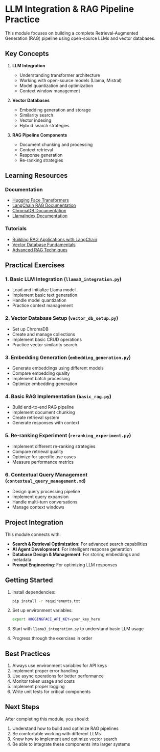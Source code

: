 # LLM Integration & RAG Pipeline Practice

This module focuses on building a complete Retrieval-Augmented Generation (RAG) pipeline using open-source LLMs and vector databases.

## Key Concepts

1. **LLM Integration**
   - Understanding transformer architecture
   - Working with open-source models (Llama, Mistral)
   - Model quantization and optimization
   - Context window management

2. **Vector Databases**
   - Embedding generation and storage
   - Similarity search
   - Vector indexing
   - Hybrid search strategies

3. **RAG Pipeline Components**
   - Document chunking and processing
   - Context retrieval
   - Response generation
   - Re-ranking strategies

## Learning Resources

### Documentation
- [Hugging Face Transformers](https://huggingface.co/docs/transformers/index)
- [LangChain RAG Documentation](https://python.langchain.com/docs/modules/data_connection/)
- [ChromaDB Documentation](https://docs.trychroma.com/)
- [LlamaIndex Documentation](https://docs.llamaindex.ai/)

### Tutorials
- [Building RAG Applications with LangChain](https://python.langchain.com/docs/use_cases/question_answering/)
- [Vector Database Fundamentals](https://www.pinecone.io/learn/vector-database/)
- [Advanced RAG Techniques](https://www.pinecone.io/learn/advanced-rag-techniques/)

## Practical Exercises

### 1. Basic LLM Integration (`llama3_integration.py`)
- Load and initialize Llama model
- Implement basic text generation
- Handle model quantization
- Practice context management

### 2. Vector Database Setup (`vector_db_setup.py`)
- Set up ChromaDB
- Create and manage collections
- Implement basic CRUD operations
- Practice vector similarity search

### 3. Embedding Generation (`embedding_generation.py`)
- Generate embeddings using different models
- Compare embedding quality
- Implement batch processing
- Optimize embedding generation

### 4. Basic RAG Implementation (`basic_rag.py`)
- Build end-to-end RAG pipeline
- Implement document chunking
- Create retrieval system
- Generate responses with context

### 5. Re-ranking Experiment (`reranking_experiment.py`)
- Implement different re-ranking strategies
- Compare retrieval quality
- Optimize for specific use cases
- Measure performance metrics

### 6. Contextual Query Management (`contextual_query_management.md`)
- Design query processing pipeline
- Implement query expansion
- Handle multi-turn conversations
- Manage context windows

## Project Integration

This module connects with:
- **Search & Retrieval Optimization**: For advanced search capabilities
- **AI Agent Development**: For intelligent response generation
- **Database Design & Management**: For storing embeddings and metadata
- **Prompt Engineering**: For optimizing LLM responses

## Getting Started

1. Install dependencies:
   ```bash
   pip install -r requirements.txt
   ```

2. Set up environment variables:
   ```bash
   export HUGGINGFACE_API_KEY=your_key_here
   ```

3. Start with `llama3_integration.py` to understand basic LLM usage

4. Progress through the exercises in order

## Best Practices

1. Always use environment variables for API keys
2. Implement proper error handling
3. Use async operations for better performance
4. Monitor token usage and costs
5. Implement proper logging
6. Write unit tests for critical components

## Next Steps

After completing this module, you should:
1. Understand how to build and optimize RAG pipelines
2. Be comfortable working with different LLMs
3. Know how to implement and optimize vector search
4. Be able to integrate these components into larger systems 